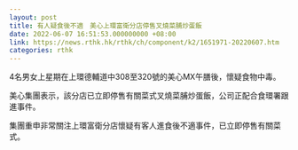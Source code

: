 ```yaml
---
layout: post
title: 有人疑食後不適　美心上環富衛分店停售叉燒菜脯炒蛋飯
date: 2022-06-07 16:51:53.000000000 +08:00
link: https://news.rthk.hk/rthk/ch/component/k2/1651971-20220607.htm
categories: rthk
---
```


4名男女上星期在上環德輔道中308至320號的美心MX午膳後，懷疑食物中毒。

美心集團表示，該分店已立即停售有關菜式叉燒菜脯炒蛋飯，公司正配合食環署跟進事件。

集團重申非常關注上環富衛分店懷疑有客人進食後不適事件，已立即停售有關菜式。
